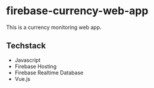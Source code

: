 # firebase-currency-web-app
This is a currency monitoring web app.

## Techstack
- Javascript
- Firebase Hosting
- Firebase Realtime Database
- Vue.js

